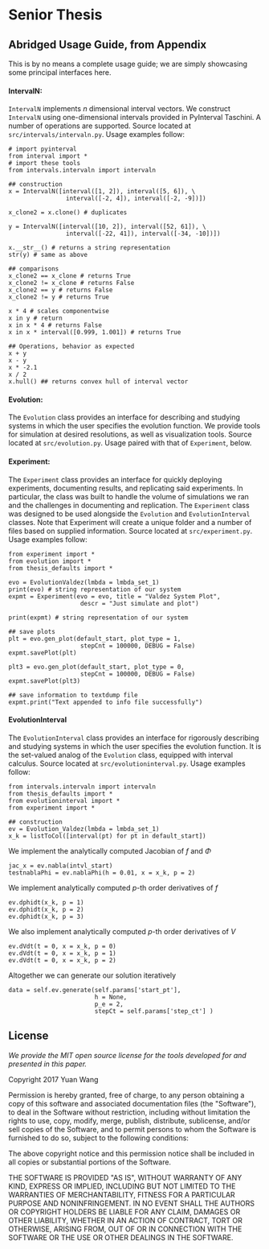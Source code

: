 # Senior Thesis

## Abridged Usage Guide, from Appendix

This is by no means a complete usage guide; we are simply showcasing some principal interfaces here.

#### IntervalN: 
`IntervalN` implements $n$ dimensional interval vectors. We construct `IntervalN` using one-dimensional intervals provided in PyInterval Taschini. A number of operations are supported. Source located at `src/intervals/intervaln.py`. Usage examples follow:

~~~
# import pyinterval
from interval import *
# import these tools
from intervals.intervaln import intervaln

## construction
x = IntervalN([interval([1, 2]), interval([5, 6]), \
                interval([-2, 4]), interval([-2, -9])])
                
x_clone2 = x.clone() # duplicates 

y = IntervalN([interval([10, 2]), interval([52, 61]), \
                interval([-22, 41]), interval([-34, -10])])

x.__str__() # returns a string representation
str(y) # same as above

## comparisons
x_clone2 == x_clone # returns True
x_clone2 != x_clone # returns False
x_clone2 == y # returns False
x_clone2 != y # returns True

x * 4 # scales componentwise
x in y # return 
x in x * 4 # returns False
x in x * interval([0.999, 1.001]) # returns True

## Operations, behavior as expected
x + y 
x - y
x * -2.1
x / 2
x.hull() ## returns convex hull of interval vector
~~~

#### Evolution: 
The `Evolution` class provides an interface for describing and studying systems in which the user specifies the evolution function. We provide tools for simulation at desired resolutions, as well as visualization tools. Source located at `src/evolution.py`. Usage paired with that of `Experiment`, below.

#### Experiment: 
The `Experiment` class provides an interface for quickly deploying experiments, documenting results, and replicating said experiments. In particular, the class was built to handle the volume of simulations we ran and the challenges in documenting and replication. The `Experiment` class was designed to be used alongside the `Evolution` and `EvolutionInterval` classes. Note that Experiment will create a unique folder and a number of files based on supplied information. Source located at `src/experiment.py`. Usage examples follow:

~~~
from experiment import *
from evolution import *
from thesis_defaults import *

evo = EvolutionValdez(lmbda = lmbda_set_1)
print(evo) # string representation of our system
expmt = Experiment(evo = evo, title = "Valdez System Plot", 
                    descr = "Just simulate and plot")

print(expmt) # string representation of our system

## save plots
plt = evo.gen_plot(default_start, plot_type = 1, 
                    stepCnt = 100000, DEBUG = False)
expmt.savePlot(plt)

plt3 = evo.gen_plot(default_start, plot_type = 0, 
                    stepCnt = 100000, DEBUG = False)
expmt.savePlot(plt3)

## save information to textdump file
expmt.print("Text appended to info file successfully")
~~~

#### EvolutionInterval 
The `EvolutionInterval` class provides an interface for rigorously describing and studying systems in which the user specifies the evolution function. It is the set-valued analog of the `Evolution` class, equipped with interval calculus. Source located at `src/evolutioninterval.py`. Usage examples follow:

~~~
from intervals.intervaln import intervaln
from thesis_defaults import *
from evolutioninterval import *
from experiment import *

## construction
ev = Evolution_Valdez(lmbda = lmbda_set_1)
x_k = listToCol([interval(pt) for pt in default_start])
~~~

We implement the analytically computed Jacobian of $f$ and $\Phi$

~~~
jac_x = ev.nabla(intvl_start)
testnablaPhi = ev.nablaPhi(h = 0.01, x = x_k, p = 2)
~~~

We implement analytically computed $p$-th order derivatives of $f$

~~~
ev.dphidt(x_k, p = 1)
ev.dphidt(x_k, p = 2)
ev.dphidt(x_k, p = 3)
~~~

We also implement analytically computed $p$-th order derivatives of $V$

~~~
ev.dVdt(t = 0, x = x_k, p = 0)
ev.dVdt(t = 0, x = x_k, p = 1)
ev.dVdt(t = 0, x = x_k, p = 2)
~~~

Altogether we can generate our solution iteratively 

~~~
data = self.ev.generate(self.params['start_pt'], 
                        h = None,  
                        p_e = 2,
                        stepCt = self.params['step_ct'] )
~~~


## License 
*We provide the MIT open source license for the tools developed for and presented in this paper.*

Copyright 2017 Yuan Wang

Permission is hereby granted, free of charge, to any person obtaining a copy of this software and associated documentation files (the "Software"), to deal in the Software without restriction, including without limitation the rights to use, copy, modify, merge, publish, distribute, sublicense, and/or sell copies of the Software, and to permit persons to whom the Software is furnished to do so, subject to the following conditions:

The above copyright notice and this permission notice shall be included in all copies or substantial portions of the Software.

THE SOFTWARE IS PROVIDED "AS IS", WITHOUT WARRANTY OF ANY KIND, EXPRESS OR IMPLIED, INCLUDING BUT NOT LIMITED TO THE WARRANTIES OF MERCHANTABILITY, FITNESS FOR A PARTICULAR PURPOSE AND NONINFRINGEMENT. IN NO EVENT SHALL THE AUTHORS OR COPYRIGHT HOLDERS BE LIABLE FOR ANY CLAIM, DAMAGES OR OTHER LIABILITY, WHETHER IN AN ACTION OF CONTRACT, TORT OR OTHERWISE, ARISING FROM, OUT OF OR IN CONNECTION WITH THE SOFTWARE OR THE USE OR OTHER DEALINGS IN THE SOFTWARE.
